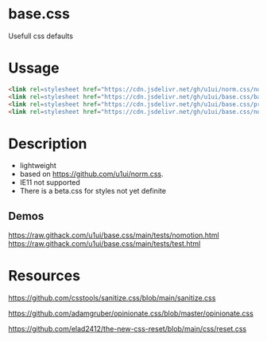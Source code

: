 # base.css
Usefull css defaults


# Ussage

```html
<link rel=stylesheet href="https://cdn.jsdelivr.net/gh/u1ui/norm.css/norm.min.css">
<link rel=stylesheet href="https://cdn.jsdelivr.net/gh/u1ui/base.css/base.min.css">
<link rel=stylesheet href="https://cdn.jsdelivr.net/gh/u1ui/base.css/print.min.css" media=print>
<link rel=stylesheet href="https://cdn.jsdelivr.net/gh/u1ui/base.css/nomotion.min.css" media=prefers-reduced-motion>
```

# Description

- lightweight
- based on https://github.com/u1ui/norm.css.  
- IE11 not supported
- There is a beta.css for styles not yet definite

## Demos
https://raw.githack.com/u1ui/base.css/main/tests/nomotion.html  
https://raw.githack.com/u1ui/base.css/main/tests/test.html  

# Resources

https://github.com/csstools/sanitize.css/blob/main/sanitize.css

https://github.com/adamgruber/opinionate.css/blob/master/opinionate.css

https://github.com/elad2412/the-new-css-reset/blob/main/css/reset.css

